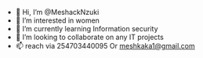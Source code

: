 - 👋 Hi, I’m @MeshackNzuki
- 👀 I’m interested in women
- 🌱 I’m currently learning Information security
- 💞️ I’m looking to collaborate on any IT projects 
- 📫 reach via 254703440095
Or meshkaka1@gmail.com

<!---
MeshackNzuki/MeshackNzuki is a ✨ special ✨ repository because its `README.md` (this file) appears on your GitHub profile.
You can click the Preview link to take a look at your changes.
--->
